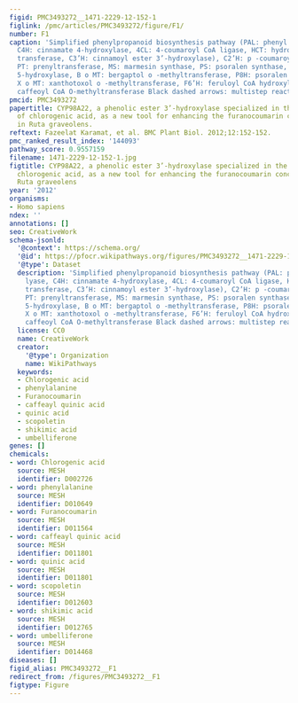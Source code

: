 ```yaml
---
figid: PMC3493272__1471-2229-12-152-1
figlink: /pmc/articles/PMC3493272/figure/F1/
number: F1
caption: 'Simplified phenylpropanoid biosynthesis pathway (PAL: phenyl ammonia lyase,
  C4H: cinnamate 4-hydroxylase, 4CL: 4-coumaroyl CoA ligase, HCT: hydroxycinnamoyl
  transferase, C3’H: cinnamoyl ester 3’-hydroxylase), C2’H: p -coumaroyl CoA 2’-hydroxylase,
  PT: prenyltransferase, MS: marmesin synthase, PS: psoralen synthase, P5H: psoralen
  5-hydroxylase, B o MT: bergaptol o -methyltransferase, P8H: psoralen 8-hydroxylase,
  X o MT: xanthotoxol o -methyltransferase, F6’H: feruloyl CoA hydroxylase, CCoAOMT:
  caffeoyl CoA O-methyltransferase Black dashed arrows: multistep reaction.'
pmcid: PMC3493272
papertitle: CYP98A22, a phenolic ester 3’-hydroxylase specialized in the synthesis
  of chlorogenic acid, as a new tool for enhancing the furanocoumarin concentration
  in Ruta graveolens.
reftext: Fazeelat Karamat, et al. BMC Plant Biol. 2012;12:152-152.
pmc_ranked_result_index: '144093'
pathway_score: 0.9557159
filename: 1471-2229-12-152-1.jpg
figtitle: CYP98A22, a phenolic ester 3’-hydroxylase specialized in the synthesis of
  chlorogenic acid, as a new tool for enhancing the furanocoumarin concentration in
  Ruta graveolens
year: '2012'
organisms:
- Homo sapiens
ndex: ''
annotations: []
seo: CreativeWork
schema-jsonld:
  '@context': https://schema.org/
  '@id': https://pfocr.wikipathways.org/figures/PMC3493272__1471-2229-12-152-1.html
  '@type': Dataset
  description: 'Simplified phenylpropanoid biosynthesis pathway (PAL: phenyl ammonia
    lyase, C4H: cinnamate 4-hydroxylase, 4CL: 4-coumaroyl CoA ligase, HCT: hydroxycinnamoyl
    transferase, C3’H: cinnamoyl ester 3’-hydroxylase), C2’H: p -coumaroyl CoA 2’-hydroxylase,
    PT: prenyltransferase, MS: marmesin synthase, PS: psoralen synthase, P5H: psoralen
    5-hydroxylase, B o MT: bergaptol o -methyltransferase, P8H: psoralen 8-hydroxylase,
    X o MT: xanthotoxol o -methyltransferase, F6’H: feruloyl CoA hydroxylase, CCoAOMT:
    caffeoyl CoA O-methyltransferase Black dashed arrows: multistep reaction.'
  license: CC0
  name: CreativeWork
  creator:
    '@type': Organization
    name: WikiPathways
  keywords:
  - Chlorogenic acid
  - phenylalanine
  - Furanocoumarin
  - caffeayl quinic acid
  - quinic acid
  - scopoletin
  - shikimic acid
  - umbelliferone
genes: []
chemicals:
- word: Chlorogenic acid
  source: MESH
  identifier: D002726
- word: phenylalanine
  source: MESH
  identifier: D010649
- word: Furanocoumarin
  source: MESH
  identifier: D011564
- word: caffeayl quinic acid
  source: MESH
  identifier: D011801
- word: quinic acid
  source: MESH
  identifier: D011801
- word: scopoletin
  source: MESH
  identifier: D012603
- word: shikimic acid
  source: MESH
  identifier: D012765
- word: umbelliferone
  source: MESH
  identifier: D014468
diseases: []
figid_alias: PMC3493272__F1
redirect_from: /figures/PMC3493272__F1
figtype: Figure
---
```


